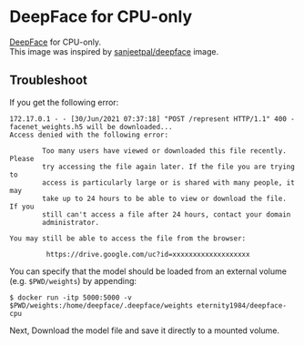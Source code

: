 # DeepFace for CPU-only
[DeepFace](https://github.com/serengil/deepface) for CPU-only.   
This image was inspired by [sanjeetpal/deepface](https://hub.docker.com/r/sanjeetpal/deepface) image.


## Troubleshoot

If you get the following error:

```
172.17.0.1 - - [30/Jun/2021 07:37:18] "POST /represent HTTP/1.1" 400 -
facenet_weights.h5 will be downloaded...
Access denied with the following error:

        Too many users have viewed or downloaded this file recently. Please
        try accessing the file again later. If the file you are trying to
        access is particularly large or is shared with many people, it may
        take up to 24 hours to be able to view or download the file. If you
        still can't access a file after 24 hours, contact your domain
        administrator. 

You may still be able to access the file from the browser:

         https://drive.google.com/uc?id=xxxxxxxxxxxxxxxxxxx
```

You can specify that the model should be loaded from an external volume (e.g. `$PWD/weights`) by appending:

```
$ docker run -itp 5000:5000 -v $PWD/weights:/home/deepface/.deepface/weights eternity1984/deepface-cpu
```

Next, Download the model file and save it directly to a mounted volume.